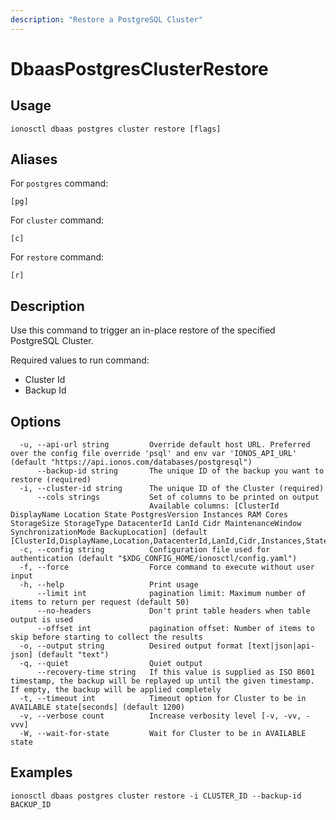 ```yaml
---
description: "Restore a PostgreSQL Cluster"
---
```


# DbaasPostgresClusterRestore

## Usage

```text
ionosctl dbaas postgres cluster restore [flags]
```

## Aliases

For `postgres` command:

```text
[pg]
```

For `cluster` command:

```text
[c]
```

For `restore` command:

```text
[r]
```

## Description

Use this command to trigger an in-place restore of the specified PostgreSQL Cluster.

Required values to run command:

* Cluster Id
* Backup Id

## Options

```text
  -u, --api-url string         Override default host URL. Preferred over the config file override 'psql' and env var 'IONOS_API_URL' (default "https://api.ionos.com/databases/postgresql")
      --backup-id string       The unique ID of the backup you want to restore (required)
  -i, --cluster-id string      The unique ID of the Cluster (required)
      --cols strings           Set of columns to be printed on output 
                               Available columns: [ClusterId DisplayName Location State PostgresVersion Instances RAM Cores StorageSize StorageType DatacenterId LanId Cidr MaintenanceWindow SynchronizationMode BackupLocation] (default [ClusterId,DisplayName,Location,DatacenterId,LanId,Cidr,Instances,State])
  -c, --config string          Configuration file used for authentication (default "$XDG_CONFIG_HOME/ionosctl/config.yaml")
  -f, --force                  Force command to execute without user input
  -h, --help                   Print usage
      --limit int              pagination limit: Maximum number of items to return per request (default 50)
      --no-headers             Don't print table headers when table output is used
      --offset int             pagination offset: Number of items to skip before starting to collect the results
  -o, --output string          Desired output format [text|json|api-json] (default "text")
  -q, --quiet                  Quiet output
      --recovery-time string   If this value is supplied as ISO 8601 timestamp, the backup will be replayed up until the given timestamp. If empty, the backup will be applied completely
  -t, --timeout int            Timeout option for Cluster to be in AVAILABLE state[seconds] (default 1200)
  -v, --verbose count          Increase verbosity level [-v, -vv, -vvv]
  -W, --wait-for-state         Wait for Cluster to be in AVAILABLE state
```

## Examples

```text
ionosctl dbaas postgres cluster restore -i CLUSTER_ID --backup-id BACKUP_ID
```

